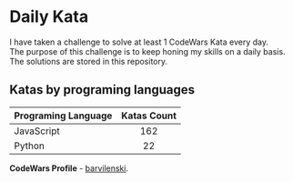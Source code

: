 # Daily Kata

I have taken a challenge to solve at least 1 CodeWars Kata every day.  
The purpose of this challenge is to keep honing my skills on a daily basis.  
The solutions are stored in this repository.

## Katas by programing languages

| Programing Language | Katas Count |
| ------------------- | :---------: |
| JavaScript          |         162 |
| Python              |          22 |


**CodeWars Profile** - [barvilenski](https://www.codewars.com/users/vbarv24).
